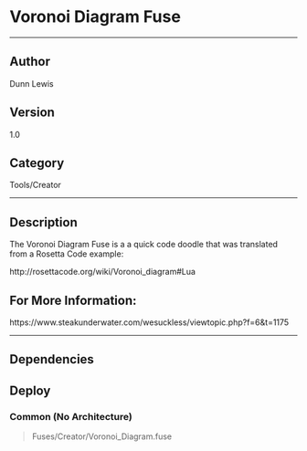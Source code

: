 # Voronoi Diagram Fuse
___

## Author
Dunn Lewis

## Version
1.0

## Category
Tools/Creator

___

## Description
<p>The Voronoi Diagram Fuse is a a quick code doodle that was translated from a Rosetta Code example:</p>
	
<p>http://rosettacode.org/wiki/Voronoi_diagram#Lua</p>

<h2>For More Information:</h2>
<p>https://www.steakunderwater.com/wesuckless/viewtopic.php?f=6&t=1175</p>

___

## Dependencies

## Deploy

### Common (No Architecture)

> Fuses/Creator/Voronoi_Diagram.fuse  
